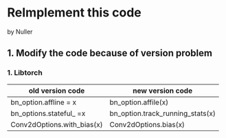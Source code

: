 # ReImplement this code
by Nuller

## 1. Modify the code because of version problem
### 1. Libtorch

|old version code      |new version code    |
| ---- | ---- |
|bn_option.affline = x      |bn_option.affile(x)      |
|bn_options.stateful_ =x      |bn_option.track_running_stats(x)      |
|Conv2dOptions.with_bias(x)      |Conv2dOptions.bias(x)        |
